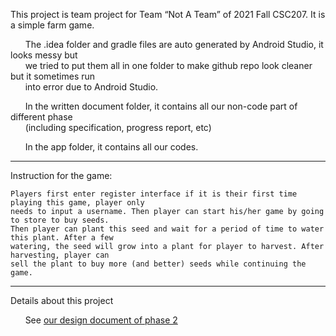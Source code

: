 This project is team project for Team “Not A Team” of 2021 Fall CSC207. It is a simple farm game.

&nbsp;&nbsp;&nbsp;&nbsp;&nbsp;&nbsp;The .idea folder and gradle files are auto generated by Android Studio, it looks messy but </br>
&nbsp;&nbsp;&nbsp;&nbsp;&nbsp;&nbsp;we tried to put them all in one folder to make github repo look cleaner but it sometimes run </br>
&nbsp;&nbsp;&nbsp;&nbsp;&nbsp;&nbsp;into error due to Android Studio. </br>

&nbsp;&nbsp;&nbsp;&nbsp;&nbsp;&nbsp;In the written document folder, it contains all our non-code part of different phase </br>
&nbsp;&nbsp;&nbsp;&nbsp;&nbsp;&nbsp;(including specification, progress report, etc) </br>

&nbsp;&nbsp;&nbsp;&nbsp;&nbsp;&nbsp;In the app folder, it contains all our codes. </br>

---

Instruction for the game:

    Players first enter register interface if it is their first time playing this game, player only
    needs to input a username. Then player can start his/her game by going to store to buy seeds.
    Then player can plant this seed and wait for a period of time to water this plant. After a few
    watering, the seed will grow into a plant for player to harvest. After harvesting, player can
    sell the plant to buy more (and better) seeds while continuing the game.
    
---
    
Details about this project

&nbsp;&nbsp;&nbsp;&nbsp;&nbsp;&nbsp;See [our design document of phase 2](https://github.com/CSC207-UofT/course-project-not-a-team/tree/main/WrittenDocument/Phase2)
